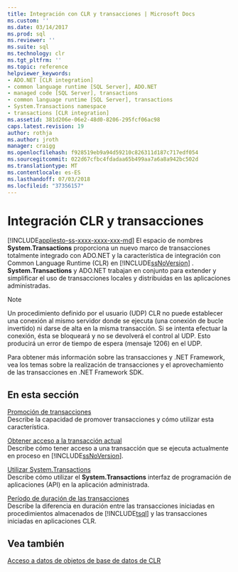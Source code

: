 ```yaml
---
title: Integración con CLR y transacciones | Microsoft Docs
ms.custom: ''
ms.date: 03/14/2017
ms.prod: sql
ms.reviewer: ''
ms.suite: sql
ms.technology: clr
ms.tgt_pltfrm: ''
ms.topic: reference
helpviewer_keywords:
- ADO.NET [CLR integration]
- common language runtime [SQL Server], ADO.NET
- managed code [SQL Server], transactions
- common language runtime [SQL Server], transactions
- System.Transactions namespace
- transactions [CLR integration]
ms.assetid: 381d206e-06e2-48d0-8206-295fcf06ac98
caps.latest.revision: 19
author: rothja
ms.author: jroth
manager: craigg
ms.openlocfilehash: f928519eb9a94d59210c826311d187c717edf054
ms.sourcegitcommit: 022d67cfbc4fdadaa65b499aa7a6a8a942bc502d
ms.translationtype: MT
ms.contentlocale: es-ES
ms.lasthandoff: 07/03/2018
ms.locfileid: "37356157"
---
```

# <a name="clr-integration-and-transactions"></a>Integración CLR y transacciones
[!INCLUDE[appliesto-ss-xxxx-xxxx-xxx-md](../../includes/appliesto-ss-xxxx-xxxx-xxx-md.md)]
  El espacio de nombres **System.Transactions** proporciona un nuevo marco de transacciones totalmente integrado con ADO.NET y la característica de integración con Common Language Runtime (CLR) en [!INCLUDE[ssNoVersion](../../includes/ssnoversion-md.md)] . **System.Transactions** y ADO.NET trabajan en conjunto para extender y simplificar el uso de transacciones locales y distribuidas en las aplicaciones administradas.  
  
> [!NOTE]  
>  Un procedimiento definido por el usuario (UDP) CLR no puede establecer una conexión al mismo servidor donde se ejecuta (una conexión de bucle invertido) ni darse de alta en la misma transacción. Si se intenta efectuar la conexión, ésta se bloqueará y no se devolverá el control al UDP. Esto producirá un error de tiempo de espera (mensaje 1206) en el UDP.  
  
 Para obtener más información sobre las transacciones y .NET Framework, vea los temas sobre la realización de transacciones y el aprovechamiento de las transacciones en .NET Framework SDK.  
  
## <a name="in-this-section"></a>En esta sección  
 [Promoción de transacciones](../../relational-databases/clr-integration-data-access-transactions/transaction-promotion.md)  
 Describe la capacidad de promover transacciones y cómo utilizar esta característica.  
  
 [Obtener acceso a la transacción actual](../../relational-databases/clr-integration-data-access-transactions/accessing-the-current-transaction.md)  
 Describe cómo tener acceso a una transacción que se ejecuta actualmente en proceso en [!INCLUDE[ssNoVersion](../../includes/ssnoversion-md.md)].  
  
 [Utilizar System.Transactions](../../relational-databases/clr-integration-data-access-transactions/using-system-transactions.md)  
 Describe cómo utilizar el **System.Transactions** interfaz de programación de aplicaciones (API) en la aplicación administrada.  
  
 [Período de duración de las transacciones](../../relational-databases/clr-integration-data-access-transactions/transaction-lifetimes.md)  
 Describe la diferencia en duración entre las transacciones iniciadas en procedimientos almacenados de [!INCLUDE[tsql](../../includes/tsql-md.md)] y las transacciones iniciadas en aplicaciones CLR.  
  
## <a name="see-also"></a>Vea también  
 [Acceso a datos de objetos de base de datos de CLR](../../relational-databases/clr-integration/data-access/data-access-from-clr-database-objects.md)  
  
  
